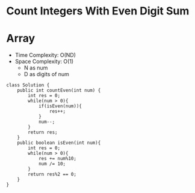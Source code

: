 # Count Integers With Even Digit Sum
# Array
* Time Complexity: O(ND)
* Space Complexity: O(1)
    * N as num
    * D as digits of num
```
class Solution {
    public int countEven(int num) {
        int res = 0;
        while(num > 0){
            if(isEven(num)){
                res++;
            }
            num--;
        }
        return res;
    }
    public boolean isEven(int num){
        int res = 0;
        while(num > 0){
            res += num%10;
            num /= 10;
        }
        return res%2 == 0;
    }
}
```